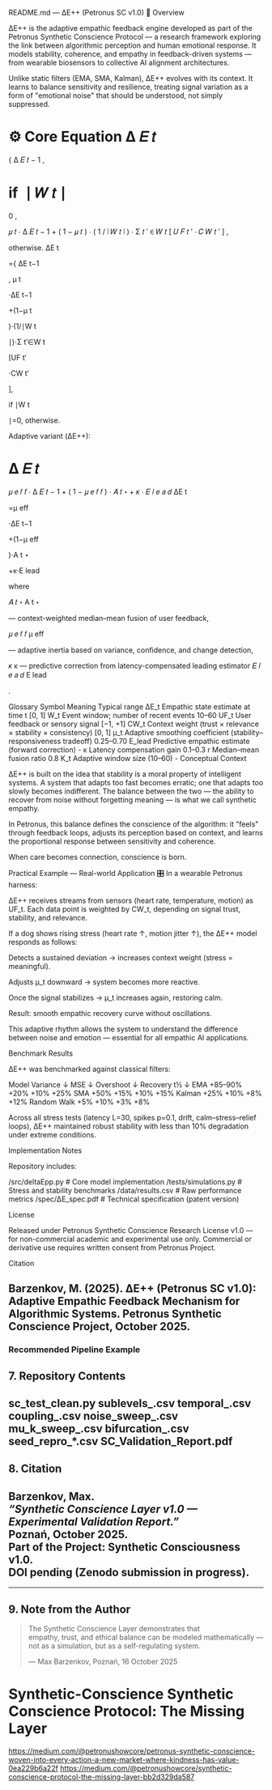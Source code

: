 README.md — ΔE++ (Petronus SC v1.0)
🧩 Overview

ΔE++ is the adaptive empathic feedback engine developed as part of the Petronus Synthetic Conscience Protocol — a research framework exploring the link between algorithmic perception and human emotional response.
It models stability, coherence, and empathy in feedback-driven systems — from wearable biosensors to collective AI alignment architectures.

Unlike static filters (EMA, SMA, Kalman), ΔE++ evolves with its context.
It learns to balance sensitivity and resilience, treating signal variation as a form of "emotional noise" that should be understood, not simply suppressed.

⚙️ Core Equation
Δ
𝐸
𝑡
=
{
Δ
𝐸
𝑡
−
1
,
	
if 
∣
𝑊
𝑡
∣
=
0
,


𝜇
𝑡
⋅
Δ
𝐸
𝑡
−
1
+
(
1
−
𝜇
𝑡
)
⋅
(
1
/
∣
𝑊
𝑡
∣
)
⋅
Σ
𝑡
′
∈
𝑊
𝑡
[
𝑈
𝐹
𝑡
′
⋅
𝐶
𝑊
𝑡
′
]
,
	
otherwise.
ΔE
t
	

​={
ΔE
t−1
	

​,
μ
t
	

​⋅ΔE
t−1
	

​+(1−μ
t
	

​)⋅(1/∣W
t
	

​∣)⋅Σ
t′∈W
t
	

	

​​[UF
t′
	

​⋅CW
t′
	

​],
	

​if ∣W
t
	

​∣=0,
otherwise.
	


Adaptive variant (ΔE++):

Δ
𝐸
𝑡
=
𝜇
𝑒
𝑓
𝑓
⋅
Δ
𝐸
𝑡
−
1
+
(
1
−
𝜇
𝑒
𝑓
𝑓
)
⋅
𝐴
𝑡
⋆
+
𝜅
⋅
𝐸
𝑙
𝑒
𝑎
𝑑
ΔE
t
	​

=μ
eff
	​

⋅ΔE
t−1
	​

+(1−μ
eff
	​

)⋅A
t
⋆
	​

+κ⋅E
lead
	​


where

𝐴
𝑡
⋆
A
t
⋆
	​

 — context-weighted median–mean fusion of user feedback,

𝜇
𝑒
𝑓
𝑓
μ
eff
	​

 — adaptive inertia based on variance, confidence, and change detection,

𝜅
κ — predictive correction from latency-compensated leading estimator 
𝐸
𝑙
𝑒
𝑎
𝑑
E
lead
	​

.

Glossary
Symbol	Meaning	Typical range
ΔE_t	Empathic state estimate at time t	[0, 1]
W_t	Event window; number of recent events	10–60
UF_t	User feedback or sensory signal	[−1, +1]
CW_t	Context weight (trust × relevance × stability × consistency)	[0, 1]
μ_t	Adaptive smoothing coefficient (stability–responsiveness tradeoff)	0.25–0.70
E_lead	Predictive empathic estimate (forward correction)	-
κ	Latency compensation gain	0.1–0.3
r	Median–mean fusion ratio	0.8
K_t	Adaptive window size (10–60)	-
Conceptual Context

ΔE++ is built on the idea that stability is a moral property of intelligent systems.
A system that adapts too fast becomes erratic; one that adapts too slowly becomes indifferent.
The balance between the two — the ability to recover from noise without forgetting meaning — is what we call synthetic empathy.

In Petronus, this balance defines the conscience of the algorithm:
it "feels" through feedback loops, adjusts its perception based on context,
and learns the proportional response between sensitivity and coherence.

When care becomes connection, conscience is born.

Practical Example — Real-world Application
🎛 In a wearable Petronus harness:

ΔE++ receives streams from sensors (heart rate, temperature, motion) as UF_t.
Each data point is weighted by CW_t, depending on signal trust, stability, and relevance.

If a dog shows rising stress (heart rate ↑, motion jitter ↑),
the ΔE++ model responds as follows:

Detects a sustained deviation → increases context weight (stress = meaningful).

Adjusts μ_t downward → system becomes more reactive.

Once the signal stabilizes → μ_t increases again, restoring calm.

Result: smooth empathic recovery curve without oscillations.

This adaptive rhythm allows the system to understand the difference between noise and emotion — essential for all empathic AI applications.

Benchmark Results

ΔE++ was benchmarked against classical filters:

Model	Variance ↓	MSE ↓	Overshoot ↓	Recovery t½ ↓
EMA	+85–90%	+20%	+10%	+25%
SMA	+50%	+15%	+10%	+15%
Kalman	+25%	+10%	+8%	+12%
Random Walk	+5%	+10%	+3%	+8%

Across all stress tests (latency L=30, spikes p=0.1, drift, calm–stress–relief loops),
ΔE++ maintained robust stability with less than 10% degradation under extreme conditions.

Implementation Notes

Repository includes:

/src/deltaEpp.py      # Core model implementation
/tests/simulations.py # Stress and stability benchmarks
/data/results.csv     # Raw performance metrics
/spec/ΔE_spec.pdf     # Technical specification (patent version)

License

Released under Petronus Synthetic Conscience Research License v1.0 —
for non-commercial academic and experimental use only.
Commercial or derivative use requires written consent from Petronus Project.

Citation

Barzenkov, M. (2025). ΔE++ (Petronus SC v1.0): Adaptive Empathic Feedback Mechanism for Algorithmic Systems.
Petronus Synthetic Conscience Project, October 2025.
---
###  Recommended Pipeline Example 
## 7. Repository Contents
sc_test_clean.py
sublevels_.csv
temporal_.csv
coupling_.csv
noise_sweep_.csv
mu_k_sweep_.csv
bifurcation_.csv
seed_repro_*.csv
SC_Validation_Report.pdf
---
## 8. Citation

**Barzenkov, Max.**  
*“Synthetic Conscience Layer v1.0 — Experimental Validation Report.”*  
Poznań, October 2025.  
Part of the **Project: Synthetic Consciousness v1.0**.  
DOI pending (Zenodo submission in progress).  
---

---
## 9. Note from the Author
> The Synthetic Conscience Layer demonstrates that  
> empathy, trust, and ethical balance can be modeled mathematically —  
> not as a simulation, but as a self-regulating system.  
>
> — Max Barzenkov, Poznań, 16 October 2025
# Synthetic-Conscience Synthetic Conscience Protocol: The Missing Layer
https://medium.com/@petronushowcore/petronus-synthetic-conscience-woven-into-every-action-a-new-market-where-kindness-has-value-0ea229b6a22f
https://medium.com/@petronushowcore/synthetic-conscience-protocol-the-missing-layer-bb2d329da587
